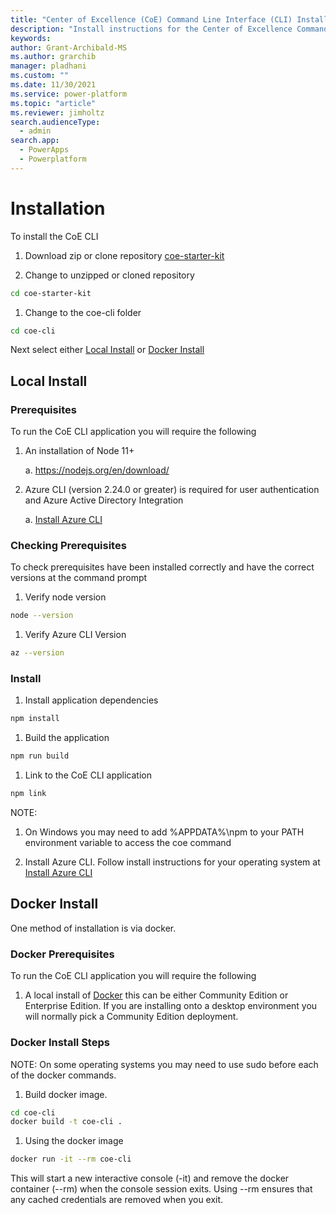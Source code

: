 ```yaml
---
title: "Center of Excellence (CoE) Command Line Interface (CLI) Install"
description: "Install instructions for the Center of Excellence Command Line interface"
keywords: 
author: Grant-Archibald-MS
ms.author: grarchib
manager: pladhani
ms.custom: ""
ms.date: 11/30/2021
ms.service: power-platform
ms.topic: "article"
ms.reviewer: jimholtz
search.audienceType: 
  - admin
search.app: 
  - PowerApps
  - Powerplatform
---
```



# Installation

To install the CoE CLI

1. Download zip or clone repository [coe-starter-kit](https://github.com/microsoft/coe-starter-kit)

1. Change to unzipped or cloned repository

```bash
cd coe-starter-kit
```

1. Change to the coe-cli folder

```bash
cd coe-cli
```

Next select either [Local Install](#local-install) or [Docker Install](#docker-install)

## Local Install

### Prerequisites

To run the CoE CLI application you will require the following

1. An installation of Node 11+

   a. https://nodejs.org/en/download/

2. Azure CLI (version 2.24.0 or greater) is required for user authentication and Azure Active Directory Integration

   a. [Install Azure CLI](/cli/azure/install-azure-cli)

### Checking Prerequisites

To check prerequisites have been installed correctly and have the correct versions at the command prompt

1. Verify node version

```bash
node --version
```

1. Verify Azure CLI Version

```bash
az --version
```

### Install

1. Install application dependencies

```bash
npm install
```

1. Build the application

```bash
npm run build
```

1. Link to the CoE CLI application

```bash
npm link
```

NOTE:

1. On Windows you may need to add %APPDATA%\npm to your PATH environment variable to access the coe command

1. Install Azure CLI. Follow install instructions for your operating system at [Install Azure CLI](/cli/azure/install-azure-cli) 

## Docker Install

One method of installation is via docker.

### Docker Prerequisites

To run the CoE CLI application you will require the following

1. A local install of [Docker](https://docs.docker.com/get-docker/) this can be either Community Edition or Enterprise Edition. If you are installing onto a desktop environment you will normally pick a Community Edition deployment.

### Docker Install Steps

NOTE: On some operating systems you may need to use sudo before each of the docker commands.

1. Build docker image.

```bash
cd coe-cli
docker build -t coe-cli . 
```

1. Using the docker image

```bash
docker run -it --rm coe-cli
```

This will start a new interactive console (-it) and remove the docker container (--rm) when the console session exits. Using --rm ensures that any cached credentials are removed when you exit.
